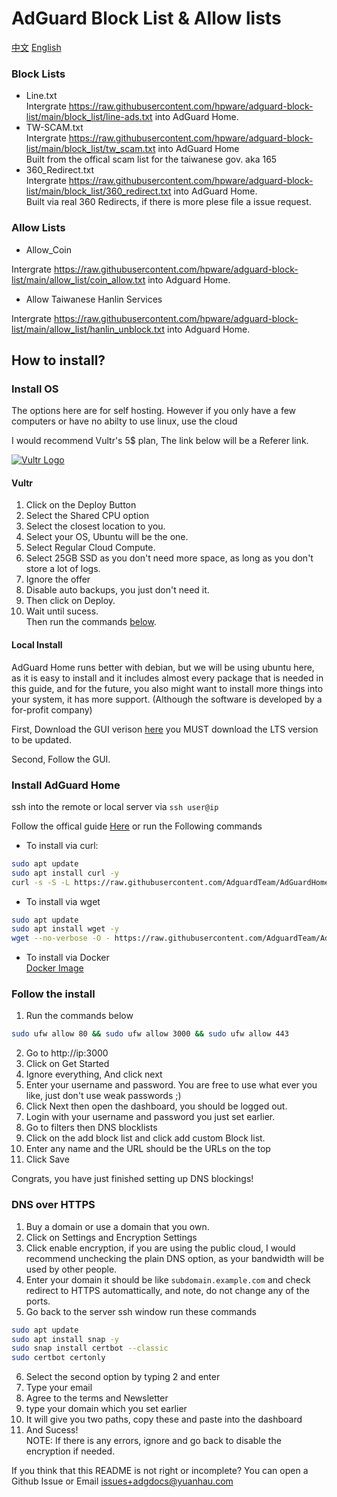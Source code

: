 # AdGuard Block List & Allow lists
[中文](https://github.com/hpware/adguard-block-list/blob/main/README-zh.md)  [English](https://github.com/hpware/adguard-block-list/blob/main/README.md)
### Block Lists
- Line.txt
<br>Intergrate https://raw.githubusercontent.com/hpware/adguard-block-list/main/block_list/line-ads.txt into AdGuard Home.
- TW-SCAM.txt
<br>Intergrate https://raw.githubusercontent.com/hpware/adguard-block-list/main/block_list/tw_scam.txt into AdGuard Home
<br>Built from the offical scam list for the taiwanese gov. aka 165
- 360_Redirect.txt
<br>Intergrate https://raw.githubusercontent.com/hpware/adguard-block-list/main/block_list/360_redirect.txt into AdGuard Home.
<br>Built via real 360 Redirects, if there is more plese file a issue request.
### Allow Lists
- Allow_Coin

Intergrate https://raw.githubusercontent.com/hpware/adguard-block-list/main/allow_list/coin_allow.txt into Adguard Home.
- Allow Taiwanese Hanlin Services

Intergrate https://raw.githubusercontent.com/hpware/adguard-block-list/main/allow_list/hanlin_unblock.txt into Adguard Home.
## How to install?
### Install OS
The options here are for self hosting. However if you only have a few computers or have no abilty to use linux, use the cloud

I would recommend Vultr's 5$ plan, The link below will be a Referer link.

[![Vultr Logo](https://www.vultr.com/media/logo_onwhite.png)](https://www.vultr.com/?ref=9650799)

#### Vultr
1. Click on the Deploy Button
2. Select the Shared CPU option
3. Select the closest location to you.
4. Select your OS, Ubuntu will be the one.
5. Select Regular Cloud Compute.
6. Select 25GB SSD as you don't need more space, as long as you don't store a lot of logs.
7. Ignore the offer
8. Disable auto backups, you just don't need it.
9. Then click on Deploy.
10. Wait until sucess.
<br>Then run the commands [below](https://github.com/hpware/adguard-block-list/blob/main/README.md#install-adguard-home).
#### Local Install
AdGuard Home runs better with debian, but we will be using ubuntu here, as it is easy to install and it includes almost every package that is needed in this guide, and for the future, you also might want to install more things into your system, it has more support. (Although the software is developed by a for-profit company)

First, Download the GUI verison [here](https://ubuntu.com/download/desktop) you MUST download the LTS version to be updated.

Second, Follow the GUI.
### Install AdGuard Home
ssh into the remote or local server via ```ssh user@ip``` 

Follow the offical guide [Here](https://github.com/AdguardTeam/AdGuardHome?tab=readme-ov-file#getting-started) or run the Following commands

- To install via curl:
```sh
sudo apt update
sudo apt install curl -y
curl -s -S -L https://raw.githubusercontent.com/AdguardTeam/AdGuardHome/master/scripts/install.sh | sh -s -- -v
```

- To install via wget
```sh
sudo apt update
sudo apt install wget -y
wget --no-verbose -O - https://raw.githubusercontent.com/AdguardTeam/AdGuardHome/master/scripts/install.sh | sh -s -- -v

```
- To install via Docker
<br>[Docker Image ](https://hub.docker.com/r/adguard/adguardhome)
### Follow the install
1. Run the commands below
```sh
sudo ufw allow 80 && sudo ufw allow 3000 && sudo ufw allow 443
```
2. Go to http://ip:3000
3. Click on Get Started
4. Ignore everything, And click next
5. Enter your username and password. You are free to use what ever you like, just don't use weak passwords ;)
6. Click Next then open the dashboard, you should be logged out.
7. Login with your username and password you just set earlier.
8. Go to filters then DNS blocklists
9. Click on the add block list and click add custom Block list.
10. Enter any name and the URL should be the URLs on the top
11. Click Save

Congrats, you have just finished setting up DNS blockings!
### DNS over HTTPS
1. Buy a domain or use a domain that you own.
2. Click on Settings and Encryption Settings
3. Click enable encryption, if you are using the public cloud, I would recommend unchecking the plain DNS option, as your bandwidth will be used by other people.
4. Enter your domain it should be like ```subdomain.example.com``` and check redirect to HTTPS automattically, and note, do not change any of the ports.
5. Go back to the server ssh window run these commands
```sh
sudo apt update
sudo apt install snap -y
sudo snap install certbot --classic
sudo certbot certonly
```
6. Select the second option by typing 2 and enter
7. Type your email
8. Agree to the terms and Newsletter
9. type your domain which you set earlier
10. It will give you two paths, copy these and paste into the dashboard
11. And Sucess!
<br>NOTE: If there is any errors, ignore and go back to disable the encryption if needed.


If you think that this README is not right or incomplete? You can open a Github Issue or Email [issues+adgdocs@yuanhau.com](mailto:issues+adgdocs@yuanhau.com)
